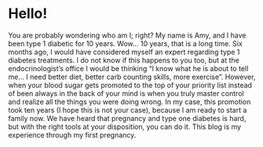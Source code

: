 # Hello!

You are probably wondering who am I; right? My name is Amy, and I have been type 1 diabetic for 10 years. Wow… 10 years, that is a long time. Six months ago, I would have considered myself an expert regarding type 1 diabetes treatments. I do not know if this happens to you too, but at the endocrinologist’s office I would be thinking “I know what he is about to tell me… I need better diet, better carb counting skills, more exercise”. However, when your blood sugar gets promoted to the top of your priority list instead of been always in the back of your mind is when you truly master control and realize all the things you were doing wrong. In my case, this promotion took ten years (I hope this is not your case), because I am ready to start a family now. We have heard that pregnancy and type one diabetes is hard, but with the right tools at your disposition, you can do it. This blog is my experience through my first pregnancy.  
